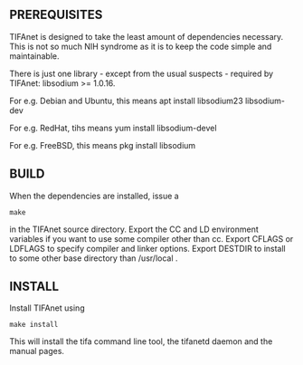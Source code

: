 PREREQUISITES
-------------
TIFAnet is designed to take the least amount of dependencies necessary.
This is not so much NIH syndrome as it is to keep the code simple and
maintainable.

There is just one library - except from the usual suspects - required
by TIFAnet: libsodium >= 1.0.16.

For e.g. Debian and Ubuntu, this means
	apt install libsodium23 libsodium-dev

For e.g. RedHat,  tihs means
	yum install libsodium-devel

For e.g. FreeBSD, this means
	pkg install libsodium

BUILD
-----
When the dependencies are installed, issue a

	make

in the TIFAnet source directory. Export the CC and LD environment variables
if you want to use some compiler other than cc. Export CFLAGS or LDFLAGS
to specify compiler and linker options.
Export DESTDIR to install to some other base directory than /usr/local .

INSTALL
-------
Install TIFAnet using

	make install

This will install the tifa command line tool, the tifanetd daemon and
the manual pages.
